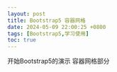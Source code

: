 ```yaml
---
layout: post
title: Bootstrap5 容器网格
date: 2024-05-09 22:00:25 +0800
tags: [Bootstrap5,学习使用]
toc: true
---
```

开始Bootstrap5的演示 容器网格部分

